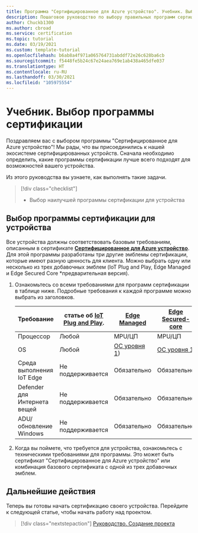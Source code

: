 ```yaml
---
title: Программа "Сертифицированное для Azure устройство". Учебник. Выбор программы сертификации
description: Пошаговое руководство по выбору правильных программ сертификации для устройства
author: Chuckb1300
ms.author: cbroad
ms.service: certification
ms.topic: tutorial
ms.date: 03/19/2021
ms.custom: template-tutorial
ms.openlocfilehash: b6ab8a4f971a065764731abddf72e26c628ba6cb
ms.sourcegitcommit: f5448fe5b24c67e24aea769e1ab438a465dfe037
ms.translationtype: HT
ms.contentlocale: ru-RU
ms.lasthandoff: 03/30/2021
ms.locfileid: "105975554"
---
```

# <a name="tutorial-select-your-certification-program"></a>Учебник. Выбор программы сертификации

Поздравляем вас с выбором программы "Сертифицированное для Azure устройство"! Мы рады, что вы присоединились к нашей экосистеме сертифицированных устройств. Сначала необходимо определить, какие программы сертификации лучше всего подходят для возможностей вашего устройства.

Из этого руководства вы узнаете, как выполнять такие задачи.

> [!div class="checklist"]
> * Выбор наилучшей программы сертификации для устройства

## <a name="selecting-a-certification-program-for-your-device"></a>Выбор программы сертификации для устройства

Все устройства должны соответствовать базовым требованиям, описанным в сертификате [**Сертифицированное для Azure устройство**](./program-requirements-azure-certified-device.md). Для этой программы разработаны три другие эмблемы сертификации, которые имеют разную ценность для клиента. Можно выбрать одну или несколько из трех добавочных эмблем (IoT Plug and Play, Edge Managed и Edge Secured Core *предварительная версия).

1. Ознакомьтесь со всеми требованиями для программ сертификации в таблице ниже. Подробные требования к каждой программе можно выбрать из заголовков.

    |Требование|статье об [IoT Plug and Play](./program-requirements-edge-secured-core.md).|[Edge Managed](./program-requirements-edge-managed.md)|[Edge Secured-core](./program-requirements-edge-secured-core.md)|
    ---|---|---|---
    | Процессор | Любой|MPU/ЦП|MPU/ЦП|
    | OS | Любой|[ОС уровня 1](../iot-edge/support.md?view=iotedge-2018-06&preserve-view=true))|[ОС уровня 1](../iot-edge/support.md?view=iotedge-2018-06&preserve-view=true)|
    | Среда выполнения IoT Edge | Не поддерживается |Обязательно|Обязательно|
    | Defender для Интернета вещей | Не поддерживается|Обязательно|Обязательно|
    | ADU/обновление Windows | Не поддерживается|Обязательно|Обязательно|

1. Когда вы поймете, что требуется для устройства, ознакомьтесь с техническими требованиями для программы. Это может быть сертификат "Сертифицированное для Azure устройство" или комбинация базового сертификата с одной из трех добавочных эмблем. 

## <a name="next-steps"></a>Дальнейшие действия

Теперь вы готовы начать сертификацию своего устройства. Перейдите к следующей статье, чтобы начать работу над проектом.
> [!div class="nextstepaction"]
>[Руководство. Создание проекта](tutorial-01-creating-your-project.md)
